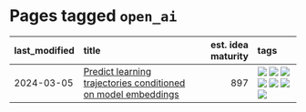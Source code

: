 # Pages tagged `open_ai`

|last_modified|title|est. idea maturity|tags
|:---|:---|---:|:---|
|2024-03-05|[Predict learning trajectories conditioned on model embeddings](../learning_traj_cond_pred.md)|897|[![](https://img.shields.io/badge/tag-code_gen-d2ea1b)](../tags/code_gen.md) [![](https://img.shields.io/badge/tag-contrastive_learning-dce8fa)](../tags/contrastive_learning.md) [![](https://img.shields.io/badge/tag-experimental-4072a1)](../tags/experimental.md) [![](https://img.shields.io/badge/tag-llm-683f3)](../tags/llm.md) [![](https://img.shields.io/badge/tag-open_ai-82f36e)](../tags/open_ai.md) [![](https://img.shields.io/badge/tag-open_source-957448)](../tags/open_source.md) [![](https://img.shields.io/badge/tag-public_good-96f12e)](../tags/public_good.md)|